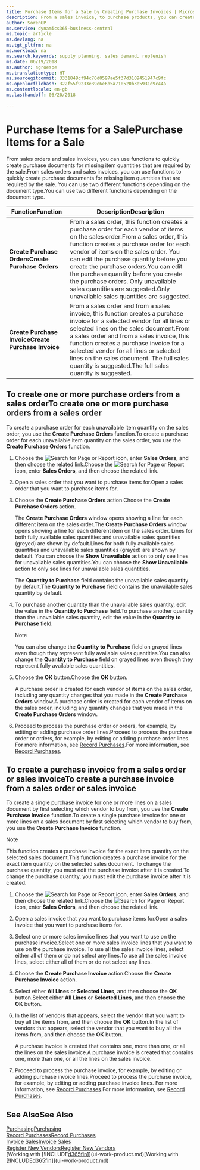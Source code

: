 ```yaml
---
title: Purchase Items for a Sale by Creating Purchase Invoices | Microsoft Docs
description: From a sales invoice, to purchase products, you can create a purchase invoice for a vendor or supplier.
author: SorenGP
ms.service: dynamics365-business-central
ms.topic: article
ms.devlang: na
ms.tgt_pltfrm: na
ms.workload: na
ms.search.keywords: supply planning, sales demand, replenish
ms.date: 06/19/2018
ms.author: sgroespe
ms.translationtype: HT
ms.sourcegitcommit: 3331849cf94c70d0597ae5f37d3109451947c9fc
ms.openlocfilehash: 322f55f9233e89e6e6b5a710520b3e5931d9c44a
ms.contentlocale: en-gb
ms.lasthandoff: 06/20/2018

---
```

# <a name="purchase-items-for-a-sale"></a><span data-ttu-id="6c90a-103">Purchase Items for a Sale</span><span class="sxs-lookup"><span data-stu-id="6c90a-103">Purchase Items for a Sale</span></span>
<span data-ttu-id="6c90a-104">From sales orders and sales invoices, you can use functions to quickly create purchase documents for missing item quantities that are required by the sale.</span><span class="sxs-lookup"><span data-stu-id="6c90a-104">From sales orders and sales invoices, you can use functions to quickly create purchase documents for missing item quantities that are required by the sale.</span></span> <span data-ttu-id="6c90a-105">You can use two different functions depending on the document type.</span><span class="sxs-lookup"><span data-stu-id="6c90a-105">You can use two different functions depending on the document type.</span></span>  

|<span data-ttu-id="6c90a-106">Function</span><span class="sxs-lookup"><span data-stu-id="6c90a-106">Function</span></span>|<span data-ttu-id="6c90a-107">Description</span><span class="sxs-lookup"><span data-stu-id="6c90a-107">Description</span></span>|
|--------|-----------|
|<span data-ttu-id="6c90a-108">**Create Purchase Orders**</span><span class="sxs-lookup"><span data-stu-id="6c90a-108">**Create Purchase Orders**</span></span>|<span data-ttu-id="6c90a-109">From a sales order, this function creates a purchase order for each vendor of items on the sales order.</span><span class="sxs-lookup"><span data-stu-id="6c90a-109">From a sales order, this function creates a purchase order for each vendor of items on the sales order.</span></span> <span data-ttu-id="6c90a-110">You can edit the purchase quantity before you create the purchase orders.</span><span class="sxs-lookup"><span data-stu-id="6c90a-110">You can edit the purchase quantity before you create the purchase orders.</span></span> <span data-ttu-id="6c90a-111">Only unavailable sales quantities are suggested.</span><span class="sxs-lookup"><span data-stu-id="6c90a-111">Only unavailable sales quantities are suggested.</span></span>
|<span data-ttu-id="6c90a-112">**Create Purchase Invoice**</span><span class="sxs-lookup"><span data-stu-id="6c90a-112">**Create Purchase Invoice**</span></span>|<span data-ttu-id="6c90a-113">From a sales order and from a sales invoice, this function creates a purchase invoice for a selected vendor for all lines or selected lines on the sales document.</span><span class="sxs-lookup"><span data-stu-id="6c90a-113">From a sales order and from a sales invoice, this function creates a purchase invoice for a selected vendor for all lines or selected lines on the sales document.</span></span> <span data-ttu-id="6c90a-114">The full sales quantity is suggested.</span><span class="sxs-lookup"><span data-stu-id="6c90a-114">The full sales quantity is suggested.</span></span>|

## <a name="to-create-one-or-more-purchase-orders-from-a-sales-order"></a><span data-ttu-id="6c90a-115">To create one or more purchase orders from a sales order</span><span class="sxs-lookup"><span data-stu-id="6c90a-115">To create one or more purchase orders from a sales order</span></span>
<span data-ttu-id="6c90a-116">To create a purchase order for each unavailable item quantity on the sales order, you use the **Create Purchase Orders** function.</span><span class="sxs-lookup"><span data-stu-id="6c90a-116">To create a purchase order for each unavailable item quantity on the sales order, you use the **Create Purchase Orders** function.</span></span>

1. <span data-ttu-id="6c90a-117">Choose the ![Search for Page or Report](media/ui-search/search_small.png "Search for Page or Report icon") icon, enter **Sales Orders**, and then choose the related link.</span><span class="sxs-lookup"><span data-stu-id="6c90a-117">Choose the ![Search for Page or Report](media/ui-search/search_small.png "Search for Page or Report icon") icon, enter **Sales Orders**, and then choose the related link.</span></span>
2. <span data-ttu-id="6c90a-118">Open a sales order that you want to purchase items for.</span><span class="sxs-lookup"><span data-stu-id="6c90a-118">Open a sales order that you want to purchase items for.</span></span>
3. <span data-ttu-id="6c90a-119">Choose the **Create Purchase Orders** action.</span><span class="sxs-lookup"><span data-stu-id="6c90a-119">Choose the **Create Purchase Orders** action.</span></span>

    <span data-ttu-id="6c90a-120">The **Create Purchase Orders** window opens showing a line for each different item on the sales order.</span><span class="sxs-lookup"><span data-stu-id="6c90a-120">The **Create Purchase Orders** window opens showing a line for each different item on the sales order.</span></span> <span data-ttu-id="6c90a-121">Lines for both fully available sales quantities and unavailable sales quantities (greyed) are shown by default.</span><span class="sxs-lookup"><span data-stu-id="6c90a-121">Lines for both fully available sales quantities and unavailable sales quantities (grayed) are shown by default.</span></span> <span data-ttu-id="6c90a-122">You can choose the **Show Unavailable** action to only see lines for unavailable sales quantities.</span><span class="sxs-lookup"><span data-stu-id="6c90a-122">You can choose the **Show Unavailable** action to only see lines for unavailable sales quantities.</span></span>

    <span data-ttu-id="6c90a-123">The **Quantity to Purchase** field contains the unavailable sales quantity by default.</span><span class="sxs-lookup"><span data-stu-id="6c90a-123">The **Quantity to Purchase** field contains the unavailable sales quantity by default.</span></span>
4. <span data-ttu-id="6c90a-124">To purchase another quantity than the unavailable sales quantity, edit the value in the **Quantity to Purchase** field.</span><span class="sxs-lookup"><span data-stu-id="6c90a-124">To purchase another quantity than the unavailable sales quantity, edit the value in the **Quantity to Purchase** field.</span></span>

    > [!NOTE]  
    >   <span data-ttu-id="6c90a-125">You can also change the **Quantity to Purchase** field on grayed lines even though they represent fully available sales quantities.</span><span class="sxs-lookup"><span data-stu-id="6c90a-125">You can also change the **Quantity to Purchase** field on grayed lines even though they represent fully available sales quantities.</span></span>
5. <span data-ttu-id="6c90a-126">Choose the **OK** button.</span><span class="sxs-lookup"><span data-stu-id="6c90a-126">Choose the **OK** button.</span></span>

    <span data-ttu-id="6c90a-127">A purchase order is created for each vendor of items on the sales order, including any quantity changes that you made in the **Create Purchase Orders** window.</span><span class="sxs-lookup"><span data-stu-id="6c90a-127">A purchase order is created for each vendor of items on the sales order, including any quantity changes that you made in the **Create Purchase Orders** window.</span></span>
7. <span data-ttu-id="6c90a-128">Proceed to process the purchase order or orders, for example, by editing or adding purchase order lines.</span><span class="sxs-lookup"><span data-stu-id="6c90a-128">Proceed to process the purchase order or orders, for example, by editing or adding purchase order lines.</span></span> <span data-ttu-id="6c90a-129">For more information, see [Record Purchases](purchasing-how-record-purchases.md).</span><span class="sxs-lookup"><span data-stu-id="6c90a-129">For more information, see [Record Purchases](purchasing-how-record-purchases.md).</span></span>


## <a name="to-create-a-purchase-invoice-from-a-sales-order-or-sales-invoice"></a><span data-ttu-id="6c90a-130">To create a purchase invoice from a sales order or sales invoice</span><span class="sxs-lookup"><span data-stu-id="6c90a-130">To create a purchase invoice from a sales order or sales invoice</span></span>
<span data-ttu-id="6c90a-131">To create a single purchase invoice for one or more lines on a sales document by first selecting which vendor to buy from, you use the **Create Purchase Invoice** function.</span><span class="sxs-lookup"><span data-stu-id="6c90a-131">To create a single purchase invoice for one or more lines on a sales document by first selecting which vendor to buy from, you use the **Create Purchase Invoice** function.</span></span>

> [!NOTE]  
>   <span data-ttu-id="6c90a-132">This function creates a purchase invoice for the exact item quantity on the selected sales document.</span><span class="sxs-lookup"><span data-stu-id="6c90a-132">This function creates a purchase invoice for the exact item quantity on the selected sales document.</span></span> <span data-ttu-id="6c90a-133">To change the purchase quantity, you must edit the purchase invoice after it is created.</span><span class="sxs-lookup"><span data-stu-id="6c90a-133">To change the purchase quantity, you must edit the purchase invoice after it is created.</span></span>  

1. <span data-ttu-id="6c90a-134">Choose the ![Search for Page or Report](media/ui-search/search_small.png "Search for Page or Report icon") icon, enter **Sales Orders**, and then choose the related link.</span><span class="sxs-lookup"><span data-stu-id="6c90a-134">Choose the ![Search for Page or Report](media/ui-search/search_small.png "Search for Page or Report icon") icon, enter **Sales Orders**, and then choose the related link.</span></span>
2. <span data-ttu-id="6c90a-135">Open a sales invoice that you want to purchase items for.</span><span class="sxs-lookup"><span data-stu-id="6c90a-135">Open a sales invoice that you want to purchase items for.</span></span>
3. <span data-ttu-id="6c90a-136">Select one or more sales invoice lines that you want to use on the purchase invoice.</span><span class="sxs-lookup"><span data-stu-id="6c90a-136">Select one or more sales invoice lines that you want to use on the purchase invoice.</span></span> <span data-ttu-id="6c90a-137">To use all the sales invoice lines, select either all of them or do not select any lines.</span><span class="sxs-lookup"><span data-stu-id="6c90a-137">To use all the sales invoice lines, select either all of them or do not select any lines.</span></span>
4. <span data-ttu-id="6c90a-138">Choose the **Create Purchase Invoice** action.</span><span class="sxs-lookup"><span data-stu-id="6c90a-138">Choose the **Create Purchase Invoice** action.</span></span>
5. <span data-ttu-id="6c90a-139">Select either **All Lines** or **Selected Lines**, and then choose the **OK** button.</span><span class="sxs-lookup"><span data-stu-id="6c90a-139">Select either **All Lines** or **Selected Lines**, and then choose the **OK** button.</span></span>  
6. <span data-ttu-id="6c90a-140">In the list of vendors that appears, select the vendor that you want to buy all the items from, and then choose the **OK** button.</span><span class="sxs-lookup"><span data-stu-id="6c90a-140">In the list of vendors that appears, select the vendor that you want to buy all the items from, and then choose the **OK** button.</span></span>

    <span data-ttu-id="6c90a-141">A purchase invoice is created that contains one, more than one, or all the lines on the sales invoice.</span><span class="sxs-lookup"><span data-stu-id="6c90a-141">A purchase invoice is created that contains one, more than one, or all the lines on the sales invoice.</span></span>
7. <span data-ttu-id="6c90a-142">Proceed to process the purchase invoice, for example, by editing or adding purchase invoice lines.</span><span class="sxs-lookup"><span data-stu-id="6c90a-142">Proceed to process the purchase invoice, for example, by editing or adding purchase invoice lines.</span></span> <span data-ttu-id="6c90a-143">For more information, see [Record Purchases](purchasing-how-record-purchases.md).</span><span class="sxs-lookup"><span data-stu-id="6c90a-143">For more information, see [Record Purchases](purchasing-how-record-purchases.md).</span></span>

## <a name="see-also"></a><span data-ttu-id="6c90a-144">See Also</span><span class="sxs-lookup"><span data-stu-id="6c90a-144">See Also</span></span>
[<span data-ttu-id="6c90a-145">Purchasing</span><span class="sxs-lookup"><span data-stu-id="6c90a-145">Purchasing</span></span>](purchasing-manage-purchasing.md)  
[<span data-ttu-id="6c90a-146">Record Purchases</span><span class="sxs-lookup"><span data-stu-id="6c90a-146">Record Purchases</span></span>](purchasing-how-record-purchases.md)  
[<span data-ttu-id="6c90a-147">Invoice Sales</span><span class="sxs-lookup"><span data-stu-id="6c90a-147">Invoice Sales</span></span>](sales-how-invoice-sales.md)  
[<span data-ttu-id="6c90a-148">Register New Vendors</span><span class="sxs-lookup"><span data-stu-id="6c90a-148">Register New Vendors</span></span>](purchasing-how-register-new-vendors.md)  
<span data-ttu-id="6c90a-149">[Working with [!INCLUDE[d365fin](includes/d365fin_md.md)]](ui-work-product.md)</span><span class="sxs-lookup"><span data-stu-id="6c90a-149">[Working with [!INCLUDE[d365fin](includes/d365fin_md.md)]](ui-work-product.md)</span></span>

